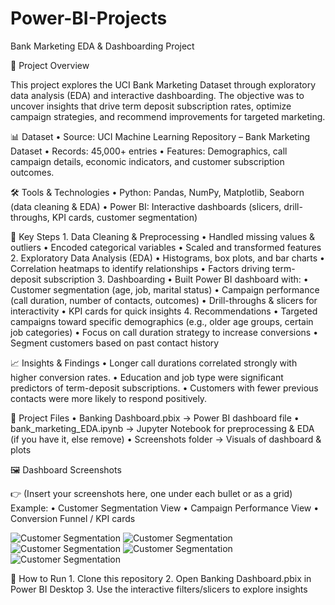 # Power-BI-Projects
Bank Marketing EDA & Dashboarding Project

📌 Project Overview

This project explores the UCI Bank Marketing Dataset through exploratory data analysis (EDA) and interactive dashboarding.
The objective was to uncover insights that drive term deposit subscription rates, optimize campaign strategies, and recommend improvements for targeted marketing.

📊 Dataset
	•	Source: UCI Machine Learning Repository – Bank Marketing Dataset
	•	Records: 45,000+ entries
	•	Features: Demographics, call campaign details, economic indicators, and customer subscription outcomes.

🛠 Tools & Technologies
	•	Python: Pandas, NumPy, Matplotlib, Seaborn (data cleaning & EDA)
	•	Power BI: Interactive dashboards (slicers, drill-throughs, KPI cards, customer segmentation)

🔑 Key Steps
	1.	Data Cleaning & Preprocessing
	•	Handled missing values & outliers
	•	Encoded categorical variables
	•	Scaled and transformed features
	2.	Exploratory Data Analysis (EDA)
	•	Histograms, box plots, and bar charts
	•	Correlation heatmaps to identify relationships
	•	Factors driving term-deposit subscription
	3.	Dashboarding
	•	Built Power BI dashboard with:
	•	Customer segmentation (age, job, marital status)
	•	Campaign performance (call duration, number of contacts, outcomes)
	•	Drill-throughs & slicers for interactivity
	•	KPI cards for quick insights
	4.	Recommendations
	•	Targeted campaigns toward specific demographics (e.g., older age groups, certain job categories)
	•	Focus on call duration strategy to increase conversions
	•	Segment customers based on past contact history

📈 Insights & Findings
	•	Longer call durations correlated strongly with higher conversion rates.
	•	Education and job type were significant predictors of term-deposit subscriptions.
	•	Customers with fewer previous contacts were more likely to respond positively.

📂 Project Files
	•	Banking Dashboard.pbix → Power BI dashboard file
	•	bank_marketing_EDA.ipynb → Jupyter Notebook for preprocessing & EDA (if you have it, else remove)
	•	Screenshots folder → Visuals of dashboard & plots

🖼 Dashboard Screenshots

👉 (Insert your screenshots here, one under each bullet or as a grid)
Example:
	•	Customer Segmentation View
	•	Campaign Performance View
	•	Conversion Funnel / KPI cards


  ![Customer Segmentation](screenshots/customer_segmentation.png)
  ![Customer Segmentation](screenshots/customer_segmentation.png)
  ![Customer Segmentation](screenshots/customer_segmentation.png)
  ![Customer Segmentation](screenshots/customer_segmentation.png)
  ![Customer Segmentation](screenshots/customer_segmentation.png)






🚀 How to Run
	1.	Clone this repository
	2.	Open Banking Dashboard.pbix in Power BI Desktop
	3.	Use the interactive filters/slicers to explore insights
